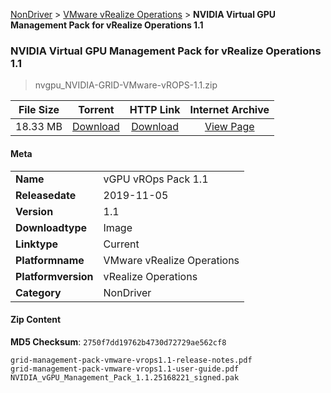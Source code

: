 
[NonDriver](/README.md)  >  [VMware vRealize Operations](/index/NonDriver/VMware_vRealize_Operations.md)  >  **NVIDIA Virtual GPU Management Pack for vRealize Operations 1.1**


###    NVIDIA Virtual GPU Management Pack for vRealize Operations 1.1

> nvgpu_NVIDIA-GRID-VMware-vROPS-1.1.zip   


| **File Size** | **Torrent**  | **HTTP Link** | **Internet Archive** |
|:-------------:|:------------:|:-------------:|:--------------------:|
| 18.33 MB |  [Download](https://archive.org/download/nvgpu_NVIDIA-GRID-VMware-vROPS-1.1.zip/nvgpu_NVIDIA-GRID-VMware-vROPS-1.1.zip_archive.torrent)       | [Download](https://archive.org/compress/nvgpu_NVIDIA-GRID-VMware-vROPS-1.1.zip) | [View Page](https://archive.org/details/nvgpu_NVIDIA-GRID-VMware-vROPS-1.1.zip)       |

#### Meta

<table>
<tr><td><strong>Name</strong></td><td>vGPU vROps Pack 1.1</td></tr>
<tr><td><strong>Releasedate</strong></td><td>2019-11-05</td></tr>
<tr><td><strong>Version</strong></td><td>1.1</td></tr>
<tr><td><strong>Downloadtype</strong></td><td>Image</td></tr>
<tr><td><strong>Linktype</strong></td><td>Current</td></tr>
<tr><td><strong>Platformname</strong></td><td>VMware vRealize Operations</td></tr>
<tr><td><strong>Platformversion</strong></td><td>vRealize Operations</td></tr>
<tr><td><strong>Category</strong></td><td>NonDriver</td></tr>
</table>

#### Zip Content

**MD5 Checksum**: `2750f7dd19762b4730d72729ae562cf8`

```text
grid-management-pack-vmware-vrops1.1-release-notes.pdf
grid-management-pack-vmware-vrops1.1-user-guide.pdf
NVIDIA_vGPU_Management_Pack_1.1.25168221_signed.pak
```